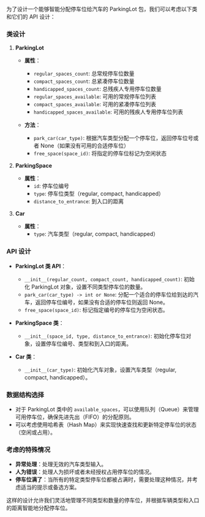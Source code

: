 为了设计一个能够智能分配停车位给汽车的 ParkingLot 包，我们可以考虑以下类和它们的 API 设计：

### 类设计

1. **ParkingLot**
    - **属性**：
        - `regular_spaces_count`: 总常规停车位数量
        - `compact_spaces_count`: 总紧凑停车位数量
        - `handicapped_spaces_count`: 总残疾人专用停车位数量
        - `regular_spaces_available`: 可用的常规停车位列表
        - `compact_spaces_available`: 可用的紧凑停车位列表
        - `handicapped_spaces_available`: 可用的残疾人专用停车位列表

    - **方法**：
        - `park_car(car_type)`: 根据汽车类型分配一个停车位，返回停车位号或者 None（如果没有可用的合适停车位）
        - `free_space(space_id)`: 将指定的停车位标记为空闲状态

2. **ParkingSpace**
    - **属性**：
        - `id`: 停车位编号
        - `type`: 停车位类型（regular, compact, handicapped）
        - `distance_to_entrance`: 到入口的距离

3. **Car**
    - **属性**：
        - `type`: 汽车类型（regular, compact, handicapped）

### API 设计

- **ParkingLot 类 API**：
    - `__init__(regular_count, compact_count, handicapped_count)`: 初始化 ParkingLot 对象，设置不同类型停车位的数量。
    - `park_car(car_type) -> int or None`: 分配一个适合的停车位给到达的汽车，返回停车位编号，如果没有合适的停车位则返回 None。
    - `free_space(space_id)`: 标记指定编号的停车位为空闲状态。

- **ParkingSpace 类**：
    - `__init__(space_id, type, distance_to_entrance)`: 初始化停车位对象，设置停车位编号、类型和到入口的距离。

- **Car 类**：
    - `__init__(car_type)`: 初始化汽车对象，设置汽车类型（regular, compact, handicapped）。

### 数据结构选择

- 对于 ParkingLot 类中的 `available_spaces`，可以使用队列（Queue）来管理可用停车位，确保先进先出（FIFO）的分配原则。
- 可以考虑使用哈希表（Hash Map）来实现快速查找和更新特定停车位的状态（空闲或占用）。

### 考虑的特殊情况

- **异常处理**：处理无效的汽车类型输入。
- **人为错误**：处理人为损坏或者未经授权占用停车位的情况。
- **停车位满了**：当所有的特定类型停车位都被占满时，需要处理这种情况，并考虑适当的提示或备选方案。

这样的设计允许我们灵活地管理不同类型和数量的停车位，并根据车辆类型和入口的距离智能地分配停车位。